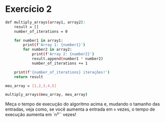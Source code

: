 # Exercício 2
```sh
def multiply_arrays(array1, array2):
    result = []
    number_of_iterations = 0

    for number1 in array1:
        print(f'Array 1: {number1}')
        for number2 in array2:
            print(f'Array 2: {number2}')
            result.append(number1 * number2)
            number_of_iterations += 1

    print(f'{number_of_iterations} iterações!')
    return result

meu_array = [1,2,3,4,5]

multiply_arrays(meu_array, meu_array)
```

Meça o tempo de execução do algoritmo acima e, mudando o tamanho das entradas, veja como, se você aumenta a entrada em `n` vezes, o tempo de execução aumenta em `n²`` vezes!
